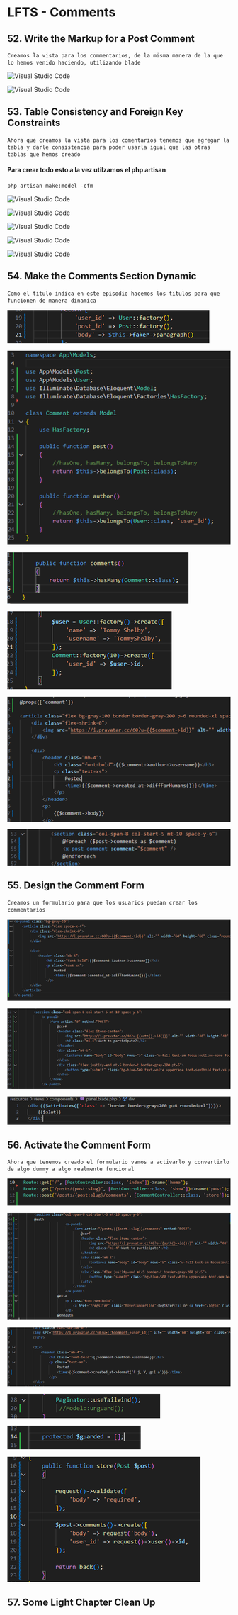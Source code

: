 # LFTS - Comments

## 52. Write the Markup for a Post Comment
    Creamos la vista para los commentarios, de la misma manera de la que lo hemos venido haciendo, utilizando blade

![Visual Studio Code](./images/comments%2052.PNG "Creacion de la vista para commentarios")

![Visual Studio Code](./images/show%2052.PNG "Modificacion de la vista de de los post para que muestre la seccion de de los comentarios")


## 53. Table Consistency and Foreign Key Constraints
    Ahora que creamos la vista para los comentarios tenemos que agregar la tabla y darle consistencia para poder usarla igual que las otras tablas que hemos creado

#### Para crear todo esto a la vez utilzamos el php artisan

```
php artisan make:model -cfm
```

![Visual Studio Code](./images/comment-model%20%2053.PNG "Creacion del modelo para los comentarios")

![Visual Studio Code](./images/comment-controller%20%2053.PNG "Creacion del controlador para los comentarios")

![Visual Studio Code](./images/comment-factory%20%2053.PNG "Creacion del factory para los comentarios")

![Visual Studio Code](./images/comment-table%2053.PNG "Creacion de la migracion para la tabla de los comentarios")

![Visual Studio Code](./images/post-migrate%2053.PNG "Modificacion de la de la base de datos de los post para que tenga sentido con los cambios que acabamos de hacer")



## 54. Make the Comments Section Dynamic
    Como el titulo indica en este episodio hacemos los titulos para que funcionen de manera dinamica

![Visual Studio Code](./images/comment-factory%20%2054.PNG "agregamos datos al factory de comentarios")

![Visual Studio Code](./images/comment-model%20%2054.PNG "agregamos las funciones que ocupa el modelo de commentarios paara que se establecer las relaciones")

![Visual Studio Code](./images/post-model%2054.PNG "Agregamos la funcion para que basicamente indicar que unpost puede tener varios comentarios")

![Visual Studio Code](./images/seeder%2054.PNG "Modificamos el seeder para que creer  10 comentarios y en este caso para que todos pertenecan a un usuario en especifico ")

![Visual Studio Code](./images/comment%2054.PNG "Modificacion de la vista de los comentarios")

![Visual Studio Code](./images/show%2054.PNG "Modificacion de la vista de los post para mostrar los comentarios en los post")



## 55. Design the Comment Form
    Creamos un formulario para que los usuarios puedan crear los commentarios

![Visual Studio Code](./images/comment%2055.PNG "Modificacion de la vista de commentarios para que se puedan agregar")

![Visual Studio Code](./images/show%2055.PNG "Modificacion de la vista de los post")

![Visual Studio Code](./images/panel%2055.PNG "Creacion de la vista panel")



## 56. Activate the Comment Form
    Ahora que tenemos creado el formulario vamos a activarlo y convertirlo de algo dummy a algo realmente funcional

![Visual Studio Code](./images/web%2056.PNG "Modificacion del archivo de rutas")

![Visual Studio Code](./images/show%2056.PNG "Modificacion de la vista de los post en el area de comentarios")

![Visual Studio Code](./images/comment%2056.PNG "Modificacion de la vista de comentarios")

![Visual Studio Code](./images/provider%2056.PNG "Modificacion del Serviceprovider(modificacion que no voy a usar)")

![Visual Studio Code](./images/comment-model%20%2056.PNG "Modificacion del modelo de commentarios")

![Visual Studio Code](./images/comment-controller%20%2056.PNG "Modificacion del controlador de commentarios")



## 57. Some Light Chapter Clean Up
